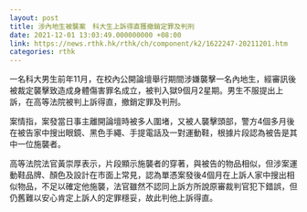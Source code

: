```yaml
---
layout: post
title: 涉內地生被襲案　科大生上訴得直獲撤銷定罪及判刑
date: 2021-12-01 13:03:49.000000000 +08:00
link: https://news.rthk.hk/rthk/ch/component/k2/1622247-20211201.htm
categories: rthk
---
```


一名科大男生前年11月，在校內公開論壇舉行期間涉嫌襲擊一名內地生，經審訊後被裁定襲擊致造成身體傷害罪名成立，被判入獄9個月2星期。男生不服提出上訴，在高等法院被判上訴得直，撤銷定罪及判刑。

案情指，案發當日事主離開論壇時被多人圍堵，又被人襲擊頭部，警方4個多月後在被告家中搜出眼鏡、黑色手繩、手提電話及一對運動鞋，根據片段認為被告是其中一位施襲者。

高等法院法官黃崇厚表示，片段顯示施襲者的穿著，與被告的物品相似，但涉案運動鞋品牌、顏色及設計在市面上常見，認為單憑案發後4個月在上訴人家中搜出相似物品，不足以確定他施襲，法官雖然不認同上訴方所說原審裁判官犯下錯誤，但仍舊難以安心肯定上訴人的定罪穩妥，故此判他上訴得直。
